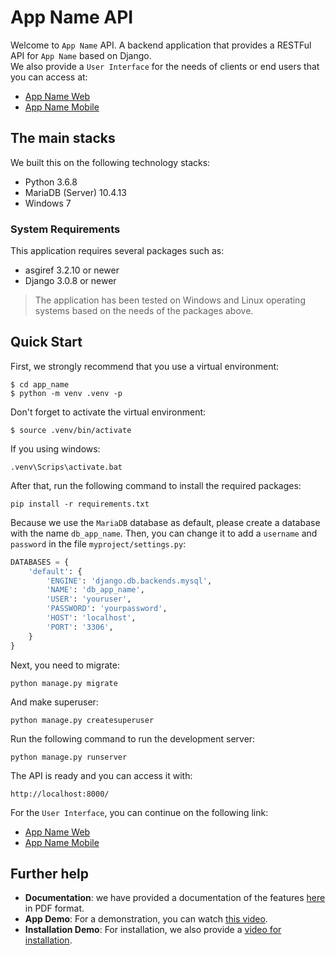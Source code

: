 # App Name API

Welcome to `App Name` API. 
A backend application that provides a RESTFul API for `App Name` based on Django.  
We also provide a `User Interface` for the needs of clients or end users that you can access at:

- [App Name Web]()
- [App Name Mobile]()

## The main stacks
We built this on the following technology stacks:

- Python 3.6.8
- MariaDB (Server) 10.4.13
- Windows 7


### System Requirements

This application requires several packages such as:
- asgiref 3.2.10 or newer
- Django 3.0.8 or newer

> The application has been tested on Windows and 
> Linux operating systems based on the needs of the packages above.


## Quick Start

First, we strongly recommend that you use a virtual environment:

```
$ cd app_name
$ python -m venv .venv -p
```

Don't forget to activate the virtual environment:

```
$ source .venv/bin/activate
```

If you using windows:

```
.venv\Scrips\activate.bat
```

After that, run the following command to install the required packages:

```
pip install -r requirements.txt
```

Because we use the `MariaDB` database as default, please create a database with the name `db_app_name`.
Then, you can change it to add a `username` and `password` in the file `myproject/settings.py`:

```python
DATABASES = {
    'default': {
        'ENGINE': 'django.db.backends.mysql',
        'NAME': 'db_app_name',
        'USER': 'youruser',
        'PASSWORD': 'yourpassword',
        'HOST': 'localhost',
        'PORT': '3306',
    }
}
```

Next, you need to migrate:

```
python manage.py migrate
```

And make superuser:

```
python manage.py createsuperuser
```

Run the following command to run the development server:

```
python manage.py runserver
```

The API is ready and you can access it with:

```
http://localhost:8000/
```

For the `User Interface`, you can continue on the following link:

- [App Name Web]()
- [App Name Mobile]()

## Further help

- **Documentation**: we have provided a documentation of the features [here]() in PDF format.
- **App Demo**: For a demonstration, you can watch [this video]().
- **Installation Demo**: For installation, we also provide a [video for installation]().


